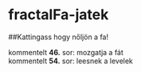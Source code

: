 # fractalFa-jatek

##Kattingass hogy nőljön a fa!

kommentelt **46.** sor: mozgatja a fát<br/>
kommentelt **54.** sor: leesnek a levelek<br/>
